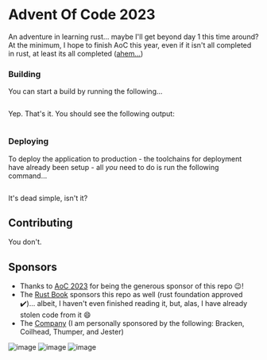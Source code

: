 # Advent Of Code 2023
An adventure in learning rust... maybe I'll get beyond day 1 this time around? At the minimum, I hope to finish AoC this year, even if it isn't all completed in rust, at least its all completed ([ahem...](https://github.com/HarryXChen3/AdventOfCode22))

### Building
You can start a build by running the following...
```

```

Yep. That's it. You should see the following output:
```

```

### Deploying
To deploy the application to production - the toolchains for deployment have already been setup - all _you_ need to do is run the following command...

```

```
It's dead simple, isn't it?

## Contributing
You don't.
## Sponsors
- Thanks to [AoC 2023](https://adventofcode.com/2023) for being the generous sponsor of this repo 😉!
- The [Rust Book](https://doc.rust-lang.org/book/) sponsors this repo as well (rust foundation approved ✔️)... albeit, I haven't even finished reading it, but, alas, I have already stolen code from it 😄
- The [Company](https://store.steampowered.com/app/1966720/Lethal_Company/) (I am personally sponsored by the following: Bracken, Coilhead, Thumper, and Jester)

![image](https://github.com/HarryXChen3/advent_of_code23/assets/51322624/69ec59f7-6862-41cb-a5e6-84abf17c5578)
![image](https://github.com/HarryXChen3/advent_of_code23/assets/51322624/2344938b-33fe-4a4d-9a6b-38b991af41ec)
![image](https://github.com/HarryXChen3/advent_of_code23/assets/51322624/7f1b5f79-2834-468c-ae0b-5421e35c3ba2)
